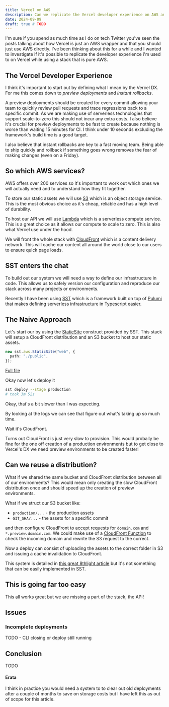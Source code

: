 ```yaml
---
title: Vercel on AWS
description: Can we replicate the Vercel developer experience on AWS and if so, how?
date: 2024-09-09
draft: true # TODO
---
```


I'm sure if you spend as much time as I do on tech Twitter you've seen the posts talking about how Vercel is just an AWS wrapper and that you should just use AWS directly.
I've been thinking about this for a while and I wanted to investigate if it's possible to replicate the developer experience i'm used to on Vercel while using a stack that is pure AWS.

## The Vercel Developer Experience

I think it's important to start out by defining what I mean by the Vercel DX. For me this comes down to _preview deployments_ and _instant rollbacks_.

A preview deployments should be created for every commit allowing your team to quickly review pull requests and trace regressions back to a specific commit.
As we are making use of serverless technologies that support scale-to-zero this should not incur any extra costs.
I also believe it's crucial for preview deployments to be fast to create because nothing is worse than waiting 15 minutes for CI. I think under 10 seconds excluding the framework's build time is a good target.

I also believe that instant rollbacks are key to a fast moving team. Being able to ship quickly and rollback if something goes wrong removes the fear of making changes (even on a Friday).

## So which AWS services?

AWS offers over 200 services so it's important to work out which ones we will actually need and to understand how they fit together.

To store our static assets we will use [S3](https://aws.amazon.com/s3/) which is an object storage service. This is the most obvious choice as it's cheap, reliable and has a high level of durability.

To host our API we will use [Lambda](https://aws.amazon.com/lambda/) which is a serverless compute service. This is a great choice as it allows our compute to scale to zero. This is also what Vercel use under the hood.

We will front the whole stack with [CloudFront](https://aws.amazon.com/cloudfront/) which is a content delivery network. This will cache our content all around the world close to our users to ensure quick page loads.

## SST enters the chat

To build out our system we will need a way to define our infrastructure in code. This allows us to safely version our configuration and reproduce our stack across many projects or environments.

Recently I have been using [SST](https://sst.dev) which is a framework built on top of [Pulumi](https://pulumi.com) that makes defining serverless infrastructure in Typescript easier.

## The Naive Approach

Let's start our by using the [StaticSite](https://sst.dev/docs/component/aws/static-site) construct provided by SST. This stack will setup a CloudFront distribution and an S3 bucket to host our static assets.

```ts:sst.config.ts
new sst.aws.StaticSite("web", {
  path: "./public",
});
```

[Full file](#todo)

Okay now let's deploy it

```bash
sst deploy --stage production
# took 3m 52s
```

Okay, that's a bit slower than I was expecting.

By looking at the logs we can see that figure out what's taking up so much time.

Wait it's CloudFront.

Turns out CloudFront is just very slow to provision. This would probally be fine for the one off creation of a production environments but to get close to Vercel's DX we need preview environments to be created faster!

## Can we reuse a distribution?

What if we shared the same bucket and CloudFront distribution between all of our environments? This would mean only creating the slow CloudFront distribution once and should speed up the creation of preview environments.

What if we struct our S3 bucket like:

- `production/...` - the production assets
- `GIT_SHA/...` - the assets for a specific commit

and then configure CloudFront to accept requests for `domain.com` and `*.preview.domain.com`. We could make use of a [CloudFront Function](https://docs.aws.amazon.com/AmazonCloudFront/latest/DeveloperGuide/cloudfront-functions.html) to check the incoming domain and rewrite the S3 request to the correct.

Now a deploy can consist of uploading the assets to the correct folder in S3 and issuing a cache invalidation to CloudFront.

This system is detailed in [this great 8thlight article](https://8thlight.com/insights/static-site-deploy-previews-on-aws) but it's not something that can be easily implemented in SST.

## This is going far too easy

This all works great but we are missing a part of the stack, the API!

## Issues

### Incomplete deployments

TODO - CLI closing or deploy still running

## Conclusion

TODO

#### Erata

I think in practice you would need a system to to clear out old deployments after a couple of months to save on storage costs but I have left this as out of scope for this article.

<!-- TODO: Fix links, maybe reusing a distribution implemented in SST -->
